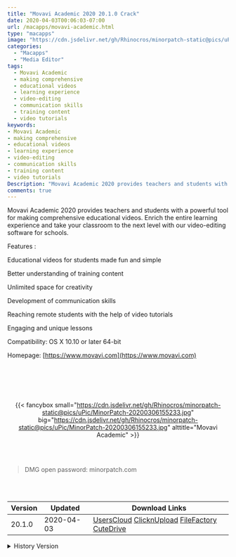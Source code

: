```yaml
---
title: "Movavi Academic 2020 20.1.0 Crack"
date: 2020-04-03T00:06:03-07:00
url: /macapps/movavi-academic.html
type: "macapps"
image: "https://cdn.jsdelivr.net/gh/Rhinocros/minorpatch-static@pics/uPic/f1VUIR.png"
categories:
  - "Macapps"
  - "Media Editor"
tags:
  - Movavi Academic
  - making comprehensive
  - educational videos
  - learning experience
  - video-editing
  - communication skills
  - training content
  - video tutorials
keywords:
- Movavi Academic
- making comprehensive
- educational videos
- learning experience
- video-editing
- communication skills
- training content
- video tutorials
Description: "Movavi Academic 2020 provides teachers and students with a powerful tool for making comprehensive educational videos"
comments: true
---
```


Movavi Academic 2020 provides teachers and students with a powerful tool for making comprehensive educational videos. Enrich the entire learning experience and take your classroom to the next level with our video-editing software for schools.

Features :

Educational videos for students made fun and simple

Better understanding of training content


Unlimited space for creativity

Development of communication skills

Reaching remote students with the help of video tutorials

Engaging and unique lessons




Compatibility: OS X 10.10 or later 64-bit

Homepage: [https://www.movavi.com](https://www.movavi.com)

<br/>
<br/>
<script async src="https://pagead2.googlesyndication.com/pagead/js/adsbygoogle.js"></script>
<ins class="adsbygoogle"
     style="display:block; text-align:center;"
     data-ad-layout="in-article"
     data-ad-format="fluid"
     data-ad-client="ca-pub-8746275014476192"
     data-ad-slot="5144997159"></ins>
<script>
     (adsbygoogle = window.adsbygoogle || []).push({});
</script>
<br/>
<br/>


<center>

{{< fancybox small="https://cdn.jsdelivr.net/gh/Rhinocros/minorpatch-static@pics/uPic/MinorPatch-20200306155233.jpg" big="https://cdn.jsdelivr.net/gh/Rhinocros/minorpatch-static@pics/uPic/MinorPatch-20200306155233.jpg" alttitle="Movavi Academic" >}}

</center>

<br/>
<br/>


> DMG open password: minorpatch.com

<br/>

<br/>
<div id="history_version" class="history_version">

| Version | Updated | Download Links |
| ---- | ---- | ---- |
| 20.1.0 | 2020-04-03 | [UsersCloud](https://ouo.io/pJk7oC)   [ClicknUpload](https://ouo.io/g1c7ys)   [FileFactory](https://ouo.io/wiuH2s)   [CuteDrive](https://ouo.io/wiuH2s) |
<details>
<summary>History Version</summary>

| Version | Updated | Download Links |
| ---- | ---- | ---- |
| 20.0.0 | 2020-03-06 | [UsersCloud](https://ouo.io/NWMG7C)   [ClicknUpload](https://ouo.io/BX1sIm)   [FileFactory](https://ouo.io/95wEgs)   [CuteDrive](https://ouo.io/bYNNpd) |
</details>

</div>
